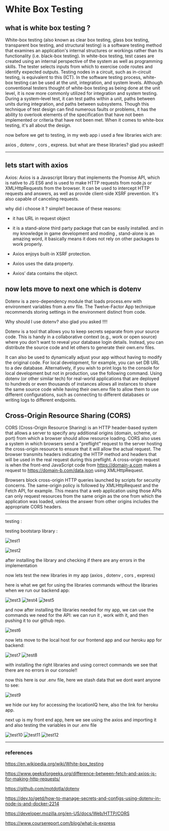 # White Box Testing

## what is white box testing ?

White-box testing (also known as clear box testing, glass box testing, transparent box testing, and structural testing) is a software testing method that examines an application's internal structures or workings rather than its functionality (i.e. black-box testing). In white-box testing, test cases are created using an internal perspective of the system as well as programming skills. The tester selects inputs from which to exercise code routes and identify expected outputs. Testing nodes in a circuit, such as in-circuit testing, is equivalent to this (ICT).
In the software testing process, white-box testing can be used at the unit, integration, and system levels. Although conventional testers thought of white-box testing as being done at the unit level, it is now more commonly utilized for integration and system testing. During a system–level test, it can test paths within a unit, paths between units during integration, and paths between subsystems. Though this technique of test design can find numerous faults or problems, it has the ability to overlook elements of the specification that have not been implemented or criteria that have not been met. When it comes to white-box testing, it's all about the design.

now before we get to testing, in my web app i used a few libraries wich are:

axios , dotenv , cors , express.
but what are these libraries? glad you asked!!

-------------------------------------------------------

## lets start with axios

Axios: Axios is a Javascript library that implements the Promise API, which is native to JS ES6 and is used to make HTTP requests from node.js or XMLHttpRequests from the browser. It can be used to intercept HTTP requests and answers, as well as provide client-side XSRF prevention. It's also capable of canceling requests.

why did i choose it ? simple!! because of these reasons:

+ it has URL in request object
+ it  is a stand-alone third party package that can be easily installed. and in my knowledge in game development and moding , stand-alone is an amazing word, it basically means it does not rely on other packages to work properly.

+ Axios enjoys built-in XSRF protection.
+ Axios uses the data property.
+ Axios’ data contains the object.

## now lets move to next one which is dotenv

Dotenv is a zero-dependency module that loads process.env with environment variables from a.env file. The Twelve-Factor App technique recommends storing settings in the environment distinct from code.

Why should I use dotenv? also glad you asked !!!!

Dotenv is a tool that allows you to keep secrets separate from your source code. This is handy in a collaborative context (e.g., work or open source) where you don't want to reveal your database login details. Instead, you can distribute the source code and let others to generate their own.env files.

It can also be used to dynamically adjust your app without having to modify the original code. For local development, for example, you can set DB URL to a dev database. Alternatively, if you wish to print logs to the console for local development but not in production, use the following command.
Using dotenv (or other similar tech) for real-world applications that are deployed to hundreds or even thousands of instances allows all instances to share the same source code while having their own.env file to allow them to use different configurations, such as connecting to different databases or writing logs to different endpoints.

## Cross-Origin Resource Sharing (CORS)

CORS (Cross-Origin Resource Sharing) is an HTTP header-based system that allows a server to specify any additional origins (domain, scheme, or port) from which a browser should allow resource loading. CORS also uses a system in which browsers send a "preflight" request to the server hosting the cross-origin resource to ensure that it will allow the actual request. The browser transmits headers indicating the HTTP method and headers that will be used in the real request during this preflight.
A cross-origin request is when the front-end JavaScript code from <https://domain-a.com> makes a request to <https://domain-b.com/data.json> using XMLHttpRequest.

Browsers block cross-origin HTTP queries launched by scripts for security concerns. The same-origin policy is followed by XMLHttpRequest and the Fetch API, for example. This means that a web application using those APIs can only request resources from the same origin as the one from which the application was loaded, unless the answer from other origins includes the appropriate CORS headers.

-------------------------------------------------------

testing :

testing bootstarp library :

![test1](img/test1.png)

![test2](img/test2.png)

after installing the library and checking if there are any errors in the implementation

now lets test the new libraries in my app (axios , dotenv , cors , express)

here is what we get for using the libraries commands without the libraries when we run our backend app:

![test3](img/Screenshot(1313).png)
![test4](img/Screenshot(1314).png)
![test5](img/Screenshot(1315).png)

and now after installing the libraries needed for my app, we can use the commands we need for the API:
we can run it , work with it, and then pushing it to our github repo.

![test6](img/Screenshot(1316).png)

now lets move to the local host for our frontend app and our heroku app for backend:

![test7](img/Screenshot(1317).png)
![test8](img/Screenshot(1318).png)

with installing the right libraries and using correct commands we see that there are no errors in our console!!

now this here is our .env file, here we stash data that we dont want anyone to see:

![test9](img/Screenshot(1319).png)

we hide our key for accessing the locationIQ here, also the link for heroku app.

next up is my front end app, here we see using the axios and importing it and also testing the variables in our .env file

![test10](img/Screenshot(1320).png)
![test11](img/Screenshot(1321).png)
![test12](img/Screenshot(1322).png)

-------------------------------------------------------

### references

<https://en.wikipedia.org/wiki/White-box_testing>

<https://www.geeksforgeeks.org/difference-between-fetch-and-axios-js-for-making-http-requests/>

<https://github.com/motdotla/dotenv>

<https://dev.to/getd/how-to-manage-secrets-and-configs-using-dotenv-in-node-js-and-docker-2214>

<https://developer.mozilla.org/en-US/docs/Web/HTTP/CORS>

<https://www.coursereport.com/blog/what-is-express>
